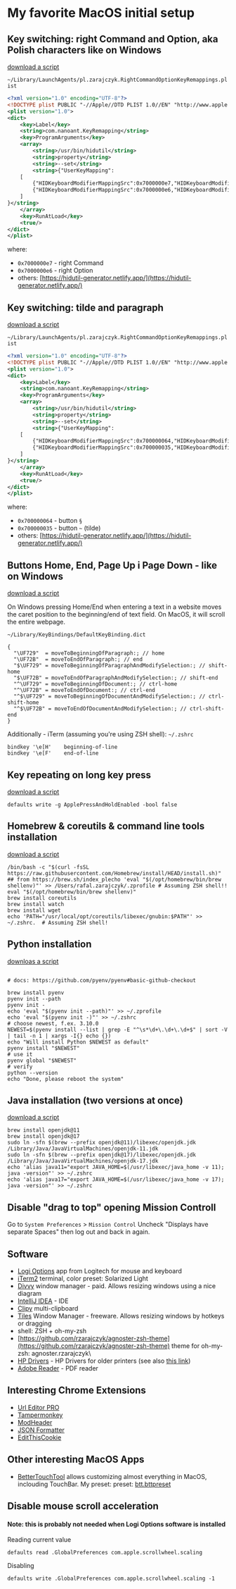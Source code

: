 # My favorite MacOS initial setup

## Key switching: right Command and Option, aka Polish characters like on Windows
[download a script](resources/macos-switch-right-command-option.sh)

`~/Library/LaunchAgents/pl.zarajczyk.RightCommandOptionKeyRemappings.plist`
```xml
<?xml version="1.0" encoding="UTF-8"?>
<!DOCTYPE plist PUBLIC "-//Apple//DTD PLIST 1.0//EN" "http://www.apple.com/DTDs/PropertyList-1.0.dtd">
<plist version="1.0">
<dict>
    <key>Label</key>
    <string>com.nanoant.KeyRemapping</string>
    <key>ProgramArguments</key>
    <array>
        <string>/usr/bin/hidutil</string>
        <string>property</string>
        <string>--set</string>
        <string>{"UserKeyMapping":
    [
        {"HIDKeyboardModifierMappingSrc":0x7000000e7,"HIDKeyboardModifierMappingDst":0x7000000e6},
        {"HIDKeyboardModifierMappingSrc":0x7000000e6,"HIDKeyboardModifierMappingDst":0x7000000e7}
    ]
}</string>
    </array>
    <key>RunAtLoad</key>
    <true/>
</dict>
</plist>
```
where:
* `0x7000000e7` - right Command
* `0x7000000e6` - right Option
* others: [https://hidutil-generator.netlify.app/](https://hidutil-generator.netlify.app/)

## Key switching: tilde and paragraph
[download a script](resources/macos-switch-tilde-paragraph.sh)

`~/Library/LaunchAgents/pl.zarajczyk.RightCommandOptionKeyRemappings.plist`
```xml
<?xml version="1.0" encoding="UTF-8"?>
<!DOCTYPE plist PUBLIC "-//Apple//DTD PLIST 1.0//EN" "http://www.apple.com/DTDs/PropertyList-1.0.dtd">
<plist version="1.0">
<dict>
    <key>Label</key>
    <string>com.nanoant.KeyRemapping</string>
    <key>ProgramArguments</key>
    <array>
        <string>/usr/bin/hidutil</string>
        <string>property</string>
        <string>--set</string>
        <string>{"UserKeyMapping":
    [
        {"HIDKeyboardModifierMappingSrc":0x700000064,"HIDKeyboardModifierMappingDst":0x700000035},
        {"HIDKeyboardModifierMappingSrc":0x700000035,"HIDKeyboardModifierMappingDst":0x700000064}
    ]
}</string>
    </array>
    <key>RunAtLoad</key>
    <true/>
</dict>
</plist>
```
where:
* `0x700000064` - button `§`
* `0x700000035` - button `~` (tilde)
* others: [https://hidutil-generator.netlify.app/](https://hidutil-generator.netlify.app/)

## Buttons Home, End, Page Up i Page Down - like on Windows
[download a script](resources/macos-home-end-buttons.sh)

On Windows pressing Home/End when entering a text in a website moves the caret position to the beginning/end of text field.
On MacOS, it will scroll the entire webpage.

`~/Library/KeyBindings/DefaultKeyBinding.dict`
```shell
{
  "\UF729"  = moveToBeginningOfParagraph:; // home
  "\UF72B"  = moveToEndOfParagraph:; // end
  "$\UF729" = moveToBeginningOfParagraphAndModifySelection:; // shift-home
  "$\UF72B" = moveToEndOfParagraphAndModifySelection:; // shift-end
  "^\UF729" = moveToBeginningOfDocument:; // ctrl-home
  "^\UF72B" = moveToEndOfDocument:; // ctrl-end
  "^$\UF729" = moveToBeginningOfDocumentAndModifySelection:; // ctrl-shift-home
  "^$\UF72B" = moveToEndOfDocumentAndModifySelection:; // ctrl-shift-end
}
```

Additionally - iTerm (assuming you're using ZSH shell):
`~/.zshrc`
```shell
bindkey '\e[H'    beginning-of-line
bindkey '\e[F'    end-of-line
```

## Key repeating on long key press
[download a script](resources/macos-key-repeating-on-long-press.sh)
```shell
defaults write -g ApplePressAndHoldEnabled -bool false
```

## Homebrew & coreutils & command line tools installation
[download a script](resources/macos-install-brew-coreutils.sh)
```shell
/bin/bash -c "$(curl -fsSL https://raw.githubusercontent.com/Homebrew/install/HEAD/install.sh)"  ## from https://brew.sh/index_plecho 'eval "$(/opt/homebrew/bin/brew shellenv)"' >> /Users/rafal.zarajczyk/.zprofile # Assuming ZSH shell!!
eval "$(/opt/homebrew/bin/brew shellenv)"
brew install coreutils
brew install watch
brew install wget
echo 'PATH="/usr/local/opt/coreutils/libexec/gnubin:$PATH"' >> ~/.zshrc.  # Assuming ZSH shell!
```
## Python installation
[downloas a script](resources/macos-install-python.sh)
```shell

# docs: https://github.com/pyenv/pyenv#basic-github-checkout

brew install pyenv
pyenv init --path
pyenv init -
echo 'eval "$(pyenv init --path)"' >> ~/.zprofile
echo 'eval "$(pyenv init -)"' >> ~/.zshrc
# choose newest, f.ex. 3.10.0
NEWEST=$(pyenv install --list | grep -E "^\s*\d+\.\d+\.\d+$" | sort -V | tail -n 1 | xargs -I{} echo {})
echo "Will install Python $NEWEST as default"
pyenv install "$NEWEST"
# use it
pyenv global "$NEWEST"
# verify
python --version
echo "Done, please reboot the system"
```

## Java installation (two versions at once)
[download a script](resources/macos-install-java.sh)
```shell
brew install openjdk@11
brew install openjdk@17
sudo ln -sfn $(brew --prefix openjdk@11)/libexec/openjdk.jdk /Library/Java/JavaVirtualMachines/openjdk-11.jdk
sudo ln -sfn $(brew --prefix openjdk@17)/libexec/openjdk.jdk /Library/Java/JavaVirtualMachines/openjdk-17.jdk
echo 'alias java11="export JAVA_HOME=$(/usr/libexec/java_home -v 11); java -version"' >> ~/.zshrc
echo 'alias java17="export JAVA_HOME=$(/usr/libexec/java_home -v 17); java -version"' >> ~/.zshrc
```

## Disable "drag to top" opening Mission Controll

Go to `System Preferences` > `Mission Control`
Uncheck "Displays have separate Spaces" then log out and back in again.

## Software
 - [Logi Options](https://www.logitech.com/pl-pl/software/options.html) app from Logitech for mouse and keyboard
 - [iTerm2](https://iterm2.com/) terminal, color preset: Solarized Light 
 - [Divvy](https://mizage.com/divvy/) window manager - paid. Allows resizing windows using a nice diagram
 - [IntelliJ IDEA](https://www.jetbrains.com/idea/download/) - IDE
 - [Clipy](https://clipy-app.com/) multi-clipboard
 - [Tiles](https://www.sempliva.com/tiles/) Window Manager - freeware. Allows resizing windows by hotkeys or dragging
 - shell: ZSH + oh-my-zsh
 - [https://github.com/rzarajczyk/agnoster-zsh-theme](https://github.com/rzarajczyk/agnoster-zsh-theme) theme for oh-my-zsh: agnoster.rzarajczyk\
 - [HP Drivers](https://support.apple.com/kb/DL1888?locale=en_US) - HP Drivers for older printers (see also [this link](https://h30434.www3.hp.com/t5/Printers-Knowledge-Base/Having-problems-installing-older-HP-Printers-on-later-macOS/ta-p/7946104))
 - [Adobe Reader](https://get.adobe.com/pl/reader/) - PDF reader

## Interesting Chrome Extensions
 - [Url Editor PRO](https://chrome.google.com/webstore/detail/url-editor-pro/maoigfcibanjdgnepaiiadjhgmejclea)
 - [Tampermonkey](https://chrome.google.com/webstore/detail/tampermonkey/dhdgffkkebhmkfjojejmpbldmpobfkfo)
 - [ModHeader](https://chrome.google.com/webstore/detail/modheader/idgpnmonknjnojddfkpgkljpfnnfcklj)
 - [JSON Formatter](https://chrome.google.com/webstore/detail/json-formatter/bcjindcccaagfpapjjmafapmmgkkhgoa)
 - [EditThisCookie](https://chrome.google.com/webstore/detail/editthiscookie/fngmhnnpilhplaeedifhccceomclgfbg)

## Other interesting MacOS Apps
 - [BetterTouchTool](https://folivora.ai/) allows customizing almost everything in MacOS, inclouding TouchBar. My preset: preset: [btt.bttpreset](resources/btt.bttpreset)

## Disable mouse scroll acceleration
#### Note: this is probably not needed when Logi Options software is installed
Reading current value
```shell
defaults read .GlobalPreferences com.apple.scrollwheel.scaling
```
Disabling
```shell
defaults write .GlobalPreferences com.apple.scrollwheel.scaling -1
```
